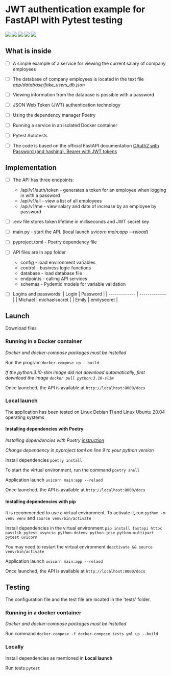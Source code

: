 # JWT authentication example for FastAPI with Pytest testing
![](https://badgen.net/badge/Python/3.10/blue) ![](https://badgen.net/badge/FastAPI/0.95.2/gray) ![](https://badgen.net/badge/Pytest/7.2.1/blue) ![](https://badgen.net/badge/Pydantic/1.10.8/gray) ![](https://badgen.net/badge/Poetry/0.1.0/blue)

## What is inside

- [ ] A simple example of a service for viewing the current salary of company employees

- [ ] The database of company employees is located in the text file *app/database/fake_users_db.json*

- [ ] Viewing information from the database is possible with a password

- [ ] JSON Web Token (JWT) authentication technology

- [ ] Using the dependency manager Poetry

- [ ] Running a service in an isolated Docker container

- [ ] Pytest Autotests

- [ ] The code is based on the official FastAPI documentation [OAuth2 with Password (and hashing), Bearer with JWT tokens](https://fastapi.tiangolo.com/tutorial/security/oauth2-jwt/)

## Implementation

- [ ] The API has three endpoints:
     - /api/v1/auth/token - generates a token for an employee when logging in with a password
     - /api/v1/all - view a list of all employees
     - /api/v1/me - view salary and date of increase by an employee by password

- [ ] .env file stores token lifetime in milliseconds and JWT secret key

- [ ] main.py - start the API. (local launch *uvicorn main:app --reload*)

- [ ] pyproject.toml - Poetry dependency file

- [ ] API files are in app folder
     - config - load environment variables
     - control - business logic functions
     - database - load database file
     - endpoints - calling API services
     - schemas - Pydentic models for variable validation

- [ ] Logins and passwords:
     | Login  | Password |
     | ------------- | ------------- |
     | Michael  | michaelsecret  |
     | Emily  | emilysecret  |

## Launch

Download files

### Running in a Docker container

*Docker and docker-compose packages must be installed*

Run the program `docker-compose up --build`

*If the python:3.10-slim image did not download automatically, first download the image `docker pull python:3.10-slim`*

Once launched, the API is available at `http://localhost:8000/docs`

### Local launch

The application has been tested on Linux Debian 11 and Linux Ubuntu 20.04 operating systems

#### Installing dependencies with Poetry

*Installing dependencies with Poetry [instruction](https://python-poetry.org/docs/)*

*Change dependency in pyproject.toml on line 9 to your python version*

Install dependencies `poetry install`

To start the virtual environment, run the command `poetry shell`

Application launch `uvicorn main:app --relaod`

Once launched, the API is available at `http://localhost:8000/docs`

#### Installing dependencies with pip

It is recommended to use a virtual environment. To activate it, run `python -m venv venv` and `source venv/bin/activate`

Install dependencies in the virtual environment `pip install fastapi httpx passlib pytest_asyncio python-dotenv python-jose python-multipart pytest uvicorn`

You may need to restart the virtual environment `deactivate && source venv/bin/activate`

Application launch `uvicorn main:app --relaod`

Once launched, the API is available at `http://localhost:8000/docs`

## Testing

The configuration file and the test file are located in the 'tests' folder.

### Running in a docker container

*Docker and docker-compose packages must be installed*

Run command `docker-compose -f docker-compose.tests.yml up --build`

### Locally

Install dependencies as mentioned in **Local launch**

Run tests `pytest`

